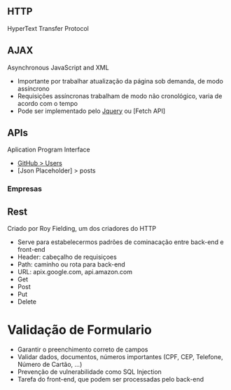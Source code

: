 ## HTTP
HyperText Transfer Protocol

## AJAX
Asynchronous JavaScript and XML
- Importante por trabalhar atualização da página sob demanda, de modo assíncrono
- Requisições assíncronas trabalham de modo não cronológico, varia de acordo com o tempo
- Pode ser implementado pelo [Jquery](https://api.jquery.com/jquery.ajax/) ou [Fetch API]

## APIs
Aplication Program Interface
- [GitHub > Users](https://docs.github.com/en/rest/reference/users)
- [Json Placeholder] > posts


### Empresas

## Rest
Criado por Roy Fielding, um dos criadores do HTTP
- Serve para estabelecermos padrões de cominacação entre back-end e front-end
- Header: cabeçalho de requisiçoes
- Path: caminho ou rota para back-end
- URL: apix.google.com, api.amazon.com
- Get
- Post
- Put
- Delete

# Validação de Formulario
- Garantir o preenchimento correto de campos
- Validar dados, documentos, números importantes (CPF, CEP, Telefone, Número de Cartão, ...)
- Prevenção de vulnerabilidade como SQL Injection
- Tarefa do front-end, que podem ser processadas pelo back-end